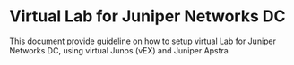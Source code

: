 # Virtual Lab for Juniper Networks DC 
This document provide guideline on how to setup virtual Lab for Juniper Networks DC, using virtual Junos (vEX) and Juniper Apstra
